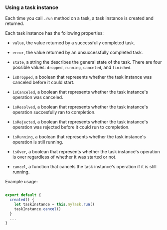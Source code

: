 
### Using a task instance

Each time you call `.run` method on a task, a task instance is created and returned.

Each task instance has the following properties:

* `value`, the value returned by a successfully completed task.

* `error`, the value returned by an unsuccessfully completed task.

* `state`, a string the describes the general state of the task. There are four possible values: `dropped`, `running`, `canceled`, and `finished`.

* `isDropped`, a boolean that represents whether the task instance was canceled before it could start.

* `isCanceled`, a boolean that represents whether the task instance's operation was canceled.

* `isResolved`, a boolean that represents whether the task instance's operation succesfully ran to completion.

* `isRejected`, a boolean that represents whether the task instance's operation was rejected before it could run to completion.

* `isRunning`, a boolean that represents whether the task instance's operation is still running.

* `isOver`, a boolean that represents whether the task instance's operation is over regardless of whether it was started or not.

* `cancel`, a function that cancels the task instance's operation if it is still running.

Example usage:

``` javascript

export default {
  created() {
    let taskInstance = this.myTask.run()
    taskInstance.cancel()
  }
  ...
}
```
